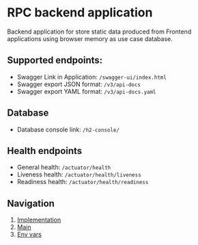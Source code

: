 # RPC backend application

Backend application for store static data produced from Frontend applications using browser memory as use case database.

## Supported endpoints:
* Swagger Link in Application: `/swagger-ui/index.html`
* Swagger export JSON format: `/v3/api-docs`
* Swagger export YAML format: `/v3/api-docs.yaml`

## Database
* Database console link: `/h2-console/`

## Health endpoints
* General health: `/actuator/health`
* Liveness health: `/actuator/health/liveness`
* Readiness health: `/actuator/health/readiness`

## Navigation
1. [Implementation](./../)
2. [Main](./main.md)
3. [Env vars](./env-vars.md)